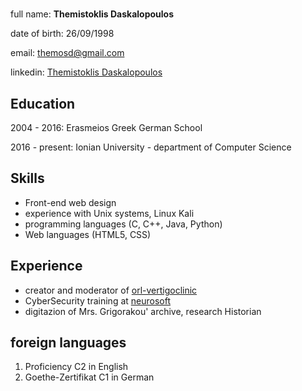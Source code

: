 
# 


full name: **Themistoklis Daskalopoulos**

date of birth: 26/09/1998



email: themosd@gmail.com

linkedin: [Themistoklis Daskalopoulos](https://www.linkedin.com/in/themistoklis-daskalopoulos-361579172/)




## Education

2004 - 2016: Erasmeios Greek German School

2016 - present: Ionian University - department of Computer Science


## Skills

- Front-end web design 
- experience with Unix systems, Linux Kali
- programming languages (C, C++, Java, Python)
- Web languages (HTML5, CSS)

## Experience

- creator and moderator of [orl-vertigoclinic](https://www.orl-vertigoclinic.gr)
- CyberSecurity training at [neurosoft](https://neurosoft.gr)
- digitazion of Mrs. Grigorakou' archive, research Historian

## foreign languages

1. Proficiency C2 in English 
2. Goethe-Zertifikat C1 in German
